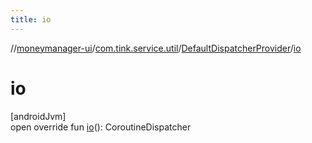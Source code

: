 ```yaml
---
title: io
---
```

//[moneymanager-ui](../../../index.html)/[com.tink.service.util](../index.html)/[DefaultDispatcherProvider](index.html)/[io](io.html)



# io



[androidJvm]\
open override fun [io](io.html)(): CoroutineDispatcher




